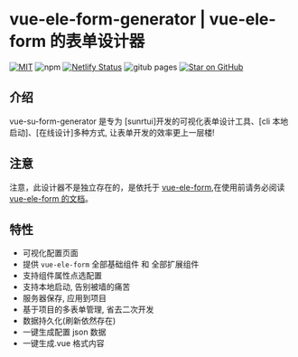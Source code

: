 # vue-ele-form-generator | vue-ele-form 的表单设计器

[![MIT](https://img.shields.io/github/license/dream2023/vue-ele-form-generator)](https://github.com/dream2023/vue-ele-form-generator)
![npm](https://img.shields.io/npm/dt/vue-ele-form-generator)
[![Netlify Status](https://api.netlify.com/api/v1/badges/4c2ddffb-26b2-4e64-8b22-25678db57483/deploy-status)](https://app.netlify.com/sites/vue-ele-form-generator/deploys)
![gitub pages](https://github.com/dream2023/vue-ele-form-generator/workflows/gitub%20pages/badge.svg)
[![Star on GitHub](https://img.shields.io/github/stars/dream2023/vue-ele-form-generator.svg?style=social)](https://github.com/dream2023/vue-ele-form-generator/stargazers)

## 介绍

vue-su-form-generator 是专为 [sunrtui]开发的可视化表单设计工具、[cli 本地启动]、[在线设计]多种方式, 让表单开发的效率更上一层楼!

## 注意
注意，此设计器不是独立存在的，是依托于 [vue-ele-form](https://github.com/dream2023/vue-ele-form),在使用前请务必阅读 [vue-ele-form 的文档](https://www.yuque.com/chaojie-vjiel/vbwzgu/xl46cd)。

## 特性

- 可视化配置页面
- 提供 `vue-ele-form` 全部基础组件 和 全部扩展组件
- 支持组件属性点选配置
- 支持本地启动, 告别被墙的痛苦
- 服务器保存, 应用到项目
- 基于项目的多表单管理, 省去二次开发
- 数据持久化(刷新依然存在)
- 一键生成配置 json 数据
- 一键生成.vue 格式内容